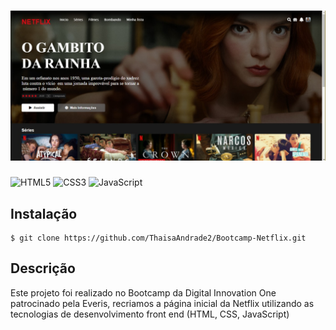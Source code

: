 # ![pageres](img/print.jpeg)

![HTML5](https://img.shields.io/badge/-HTML5-E34F26?style=flat-square&logo=html5&logoColor=white)
![CSS3](https://img.shields.io/badge/-CSS3-1572B6?style=flat-square&logo=css3)
![JavaScript](https://img.shields.io/badge/-JavaScript-black?style=flat-square&logo=javascript)

## Instalação

```
$ git clone https://github.com/ThaisaAndrade2/Bootcamp-Netflix.git
```

## Descrição
Este projeto foi realizado no Bootcamp da Digital Innovation One patrocinado pela Everis, recriamos a página inicial da Netflix utilizando as tecnologias de desenvolvimento front end (HTML, CSS, JavaScript)

